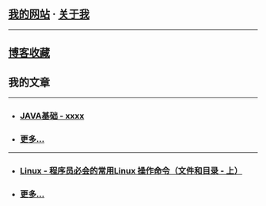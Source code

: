 
<!-- 开发笔记 - NOTE --> 

## [我的网站](https://www.newobject.cc)   ·   [关于我](https://www.newobject.cc/about.html)

---

## [博客收藏](./博客收藏/blog-collect.md)


## 我的文章

---
* ### [JAVA基础 - xxxx](https://www.newobject.cc/article/100004.html) <!-- 显示6个 -->

* ### [更多...](https://www.newobject.cc/article/100004.html)

---
* ### [Linux - 程序员必会的常用Linux 操作命令（文件和目录 - 上）](https://www.newobject.cc/article/100004.html)

* ### [更多...](https://www.newobject.cc/article/100004.html)

